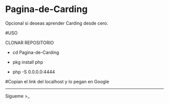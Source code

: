 # Pagina-de-Carding
Opcional si deseas aprender Carding desde cero.

#USO

CLONAR REPOSITORIO

- cd Pagina-de-Carding

- pkg install php

- php -S 0.0.0.0:4444

#Copian el link del localhost
y lo pegan en Google

*****
Sígueme >_
